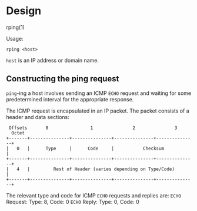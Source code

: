 # Design
rping(1)

Usage:
```
rping <host>
```

`host` is an IP address or domain name.


## Constructing the ping request
`ping`-ing a host involves sending an ICMP `ECHO` request and waiting for some predetermined interval for the appropriate response.

The ICMP request is encapsulated in an IP packet. The packet consists of a header and data sections:

```
 Offsets       0                1               2               3
  Octet
+-------+---------------+---------------+---------------+---------------+
|   0   |      Type     |      Code     |           Checksum            |
+-------+---------------+---------------+---------------+---------------+
|   4   |         Rest of Header (varies depending on Type/Code)        |
+-------+---------------+---------------+---------------+---------------+
```

The relevant type and code for ICMP `ECHO` requests and replies are:
`ECHO` Request: Type: 8, Code: 0
`ECHO` Reply: Type: 0, Code: 0

